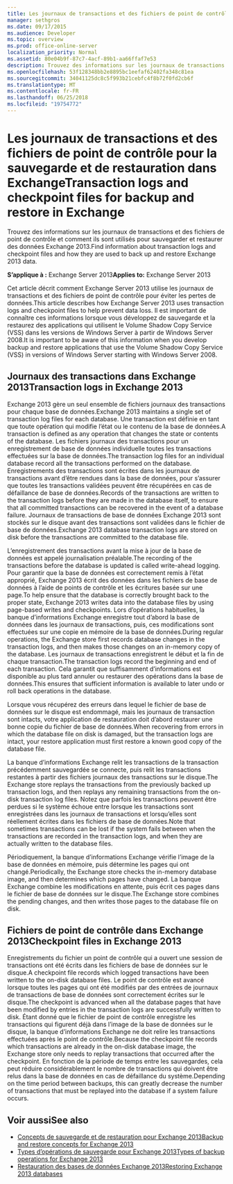 ```yaml
---
title: Les journaux de transactions et des fichiers de point de contrôle pour la sauvegarde et de restauration dans Exchange
manager: sethgros
ms.date: 09/17/2015
ms.audience: Developer
ms.topic: overview
ms.prod: office-online-server
localization_priority: Normal
ms.assetid: 80e04b9f-87c7-4acf-89b1-aa66ffaf7e53
description: Trouvez des informations sur les journaux de transactions et des fichiers de point de contrôle et comment ils sont utilisés pour sauvegarder et restaurer des données Exchange 2013.
ms.openlocfilehash: 53f128348bb2e8895bc1eefaf62402fa348c81ea
ms.sourcegitcommit: 34041125dc8c5f993b21cebfc4f8b72f0fd2cb6f
ms.translationtype: MT
ms.contentlocale: fr-FR
ms.lasthandoff: 06/25/2018
ms.locfileid: "19754772"
---
```

# <a name="transaction-logs-and-checkpoint-files-for-backup-and-restore-in-exchange"></a><span data-ttu-id="4df09-103">Les journaux de transactions et des fichiers de point de contrôle pour la sauvegarde et de restauration dans Exchange</span><span class="sxs-lookup"><span data-stu-id="4df09-103">Transaction logs and checkpoint files for backup and restore in Exchange</span></span>

<span data-ttu-id="4df09-104">Trouvez des informations sur les journaux de transactions et des fichiers de point de contrôle et comment ils sont utilisés pour sauvegarder et restaurer des données Exchange 2013.</span><span class="sxs-lookup"><span data-stu-id="4df09-104">Find information about transaction logs and checkpoint files and how they are used to back up and restore Exchange 2013 data.</span></span>
  
<span data-ttu-id="4df09-105">**S’applique à :** Exchange Server 2013</span><span class="sxs-lookup"><span data-stu-id="4df09-105">**Applies to:** Exchange Server 2013</span></span> 
  
<span data-ttu-id="4df09-106">Cet article décrit comment Exchange Server 2013 utilise les journaux de transactions et des fichiers de point de contrôle pour éviter les pertes de données.</span><span class="sxs-lookup"><span data-stu-id="4df09-106">This article describes how Exchange Server 2013 uses transaction logs and checkpoint files to help prevent data loss.</span></span> <span data-ttu-id="4df09-107">Il est important de connaître ces informations lorsque vous développez de sauvegarde et la restaurez des applications qui utilisent le Volume Shadow Copy Service (VSS) dans les versions de Windows Server à partir de Windows Server 2008.</span><span class="sxs-lookup"><span data-stu-id="4df09-107">It is important to be aware of this information when you develop backup and restore applications that use the Volume Shadow Copy Service (VSS) in versions of Windows Server starting with Windows Server 2008.</span></span>
  
## <a name="transaction-logs-in-exchange-2013"></a><span data-ttu-id="4df09-108">Journaux des transactions dans Exchange 2013</span><span class="sxs-lookup"><span data-stu-id="4df09-108">Transaction logs in Exchange 2013</span></span>

<span data-ttu-id="4df09-109">Exchange 2013 gère un seul ensemble de fichiers journaux des transactions pour chaque base de données.</span><span class="sxs-lookup"><span data-stu-id="4df09-109">Exchange 2013 maintains a single set of transaction log files for each database.</span></span> <span data-ttu-id="4df09-110">Une transaction est définie en tant que toute opération qui modifie l’état ou le contenu de la base de données.</span><span class="sxs-lookup"><span data-stu-id="4df09-110">A transaction is defined as any operation that changes the state or contents of the database.</span></span> <span data-ttu-id="4df09-111">Les fichiers journaux des transactions pour un enregistrement de base de données individuelle toutes les transactions effectuées sur la base de données.</span><span class="sxs-lookup"><span data-stu-id="4df09-111">The transaction log files for an individual database record all the transactions performed on the database.</span></span> <span data-ttu-id="4df09-112">Enregistrements des transactions sont écrites dans les journaux de transactions avant d’être rendues dans la base de données, pour s’assurer que toutes les transactions validées peuvent être récupérées en cas de défaillance de base de données.</span><span class="sxs-lookup"><span data-stu-id="4df09-112">Records of the transactions are written to the transaction logs before they are made in the database itself, to ensure that all committed transactions can be recovered in the event of a database failure.</span></span> <span data-ttu-id="4df09-113">Journaux de transactions de base de données Exchange 2013 sont stockés sur le disque avant des transactions sont validées dans le fichier de base de données.</span><span class="sxs-lookup"><span data-stu-id="4df09-113">Exchange 2013 database transaction logs are stored on disk before the transactions are committed to the database file.</span></span> 
  
<span data-ttu-id="4df09-114">L’enregistrement des transactions avant la mise à jour de la base de données est appelé journalisation préalable.</span><span class="sxs-lookup"><span data-stu-id="4df09-114">The recording of the transactions before the database is updated is called write-ahead logging.</span></span> <span data-ttu-id="4df09-115">Pour garantir que la base de données est correctement remis à l’état approprié, Exchange 2013 écrit des données dans les fichiers de base de données à l’aide de points de contrôle et les écritures basée sur une page.</span><span class="sxs-lookup"><span data-stu-id="4df09-115">To help ensure that the database is correctly brought back to the proper state, Exchange 2013 writes data into the database files by using page-based writes and checkpoints.</span></span> <span data-ttu-id="4df09-116">Lors d’opérations habituelles, la banque d’informations Exchange enregistre tout d’abord la base de données dans les journaux de transactions, puis, ces modifications sont effectuées sur une copie en mémoire de la base de données.</span><span class="sxs-lookup"><span data-stu-id="4df09-116">During regular operations, the Exchange store first records database changes in the transaction logs, and then makes those changes on an in-memory copy of the database.</span></span> <span data-ttu-id="4df09-117">Les journaux de transactions enregistrent le début et la fin de chaque transaction.</span><span class="sxs-lookup"><span data-stu-id="4df09-117">The transaction logs record the beginning and end of each transaction.</span></span> <span data-ttu-id="4df09-118">Cela garantit que suffisamment d’informations est disponible au plus tard annuler ou restaurer des opérations dans la base de données.</span><span class="sxs-lookup"><span data-stu-id="4df09-118">This ensures that sufficient information is available to later undo or roll back operations in the database.</span></span>
  
<span data-ttu-id="4df09-119">Lorsque vous récupérez des erreurs dans lequel le fichier de base de données sur le disque est endommagé, mais les journaux de transaction sont intacts, votre application de restauration doit d’abord restaurer une bonne copie du fichier de base de données.</span><span class="sxs-lookup"><span data-stu-id="4df09-119">When recovering from errors in which the database file on disk is damaged, but the transaction logs are intact, your restore application must first restore a known good copy of the database file.</span></span>
  
<span data-ttu-id="4df09-120">La banque d’informations Exchange relit les transactions de la transaction précédemment sauvegardée se connecte, puis relit les transactions restantes à partir des fichiers journaux des transactions sur le disque.</span><span class="sxs-lookup"><span data-stu-id="4df09-120">The Exchange store replays the transactions from the previously backed up transaction logs, and then replays any remaining transactions from the on-disk transaction log files.</span></span> <span data-ttu-id="4df09-121">Notez que parfois les transactions peuvent être perdues si le système échoue entre lorsque les transactions sont enregistrées dans les journaux de transactions et lorsqu’elles sont réellement écrites dans les fichiers de base de données.</span><span class="sxs-lookup"><span data-stu-id="4df09-121">Note that sometimes transactions can be lost if the system fails between when the transactions are recorded in the transaction logs, and when they are actually written to the database files.</span></span> 
  
<span data-ttu-id="4df09-122">Périodiquement, la banque d’informations Exchange vérifie l’image de la base de données en mémoire, puis détermine les pages qui ont changé.</span><span class="sxs-lookup"><span data-stu-id="4df09-122">Periodically, the Exchange store checks the in-memory database image, and then determines which pages have changed.</span></span> <span data-ttu-id="4df09-123">La banque Exchange combine les modifications en attente, puis écrit ces pages dans le fichier de base de données sur le disque.</span><span class="sxs-lookup"><span data-stu-id="4df09-123">The Exchange store combines the pending changes, and then writes those pages to the database file on disk.</span></span>
  
## <a name="checkpoint-files-in-exchange-2013"></a><span data-ttu-id="4df09-124">Fichiers de point de contrôle dans Exchange 2013</span><span class="sxs-lookup"><span data-stu-id="4df09-124">Checkpoint files in Exchange 2013</span></span>

<span data-ttu-id="4df09-125">Enregistrements du fichier un point de contrôle qui a ouvert une session de transactions ont été écrits dans les fichiers de base de données sur le disque.</span><span class="sxs-lookup"><span data-stu-id="4df09-125">A checkpoint file records which logged transactions have been written to the on-disk database files.</span></span> <span data-ttu-id="4df09-126">Le point de contrôle est avancé lorsque toutes les pages qui ont été modifiés par des entrées de journaux de transactions de base de données sont correctement écrites sur le disque.</span><span class="sxs-lookup"><span data-stu-id="4df09-126">The checkpoint is advanced when all the database pages that have been modified by entries in the transaction logs are successfully written to disk.</span></span> <span data-ttu-id="4df09-127">Étant donné que le fichier de point de contrôle enregistre les transactions qui figurent déjà dans l’image de la base de données sur le disque, la banque d’informations Exchange ne doit relire les transactions effectuées après le point de contrôle.</span><span class="sxs-lookup"><span data-stu-id="4df09-127">Because the checkpoint file records which transactions are already in the on-disk database image, the Exchange store only needs to replay transactions that occurred after the checkpoint.</span></span> <span data-ttu-id="4df09-128">En fonction de la période de temps entre les sauvegardes, cela peut réduire considérablement le nombre de transactions qui doivent être relus dans la base de données en cas de défaillance du système.</span><span class="sxs-lookup"><span data-stu-id="4df09-128">Depending on the time period between backups, this can greatly decrease the number of transactions that must be replayed into the database if a system failure occurs.</span></span>
  
## <a name="see-also"></a><span data-ttu-id="4df09-129">Voir aussi</span><span class="sxs-lookup"><span data-stu-id="4df09-129">See also</span></span>

- [<span data-ttu-id="4df09-130">Concepts de sauvegarde et de restauration pour Exchange 2013</span><span class="sxs-lookup"><span data-stu-id="4df09-130">Backup and restore concepts for Exchange 2013</span></span>](backup-and-restore-concepts-for-exchange-2013.md)
- [<span data-ttu-id="4df09-131">Types d’opérations de sauvegarde pour Exchange 2013</span><span class="sxs-lookup"><span data-stu-id="4df09-131">Types of backup operations for Exchange 2013</span></span>](types-of-backup-operations-for-exchange-2013.md)
- [<span data-ttu-id="4df09-132">Restauration des bases de données Exchange 2013</span><span class="sxs-lookup"><span data-stu-id="4df09-132">Restoring Exchange 2013 databases</span></span>](restoring-exchange-2013-databases.md)
    

